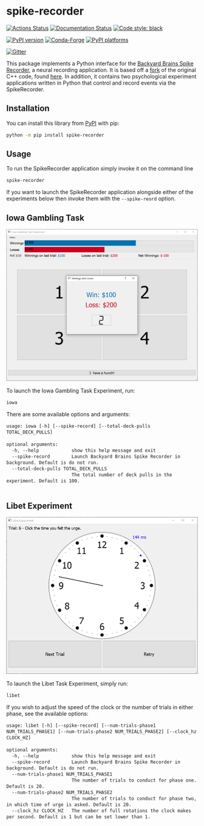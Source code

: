 # spike-recorder

[![Actions Status][actions-badge]][actions-link]
[![Documentation Status][rtd-badge]][rtd-link]
[![Code style: black][black-badge]][black-link]

[![PyPI version][pypi-version]][pypi-link]
[![Conda-Forge][conda-badge]][conda-link]
[![PyPI platforms][pypi-platforms]][pypi-link]

[![Gitter][gitter-badge]][gitter-link]

This package implements a Python interface for the 
[Backyard Brains Spike Recorder](https://backyardbrains.com/products/spikerecorder), a neural recording application. It
is based off a [fork](https://github.com/davidt0x/Spike-Recorder) of the original C++ code, found 
[here](https://github.com/BackyardBrains/Spike-Recorder). In addition, it contains two psychological experiment 
applications written in Python that control and record events via the SpikeRecorder. 

## Installation

You can install this library from [PyPI](https://pypi.org/project/spike-recorder/) with pip:

```bash
python -m pip install spike-recorder
```

## Usage

To run the SpikeRecorder application simply invoke it on the command line

```bash
spike-recorder
```

If you want to launch the SpikeRecorder application alongside either of the experiments
below then invoke them with the `--spike-reord` option. 

## Iowa Gambling Task

![Iowa Task Screenshot](docs/images/iowa_task_screenshot.png?raw=true "Iowa Task Screenshow")

To launch the Iowa Gambling Task Experiment, run:

```bash
iowa
```

There are some available options and arguments:

```
usage: iowa [-h] [--spike-record] [--total-deck-pulls TOTAL_DECK_PULLS]

optional arguments:
  -h, --help            show this help message and exit
  --spike-record        Launch Backyard Brains Spike Recorder in background. Default is do not run.
  --total-deck-pulls TOTAL_DECK_PULLS
                        The total number of deck pulls in the experiment. Default is 100.


```

## Libet Experiment

![Libet Experiment Screenshot](docs/images/libet_task_screenshot.png?raw=true "Iowa Task Screenshow")

To launch the Libet Task Experiment, simply run:

```bash
libet
```

If you wish to adjust the speed of the clock or the number of trials in either phase, see the available options:

```
usage: libet [-h] [--spike-record] [--num-trials-phase1 NUM_TRIALS_PHASE1] [--num-trials-phase2 NUM_TRIALS_PHASE2] [--clock_hz CLOCK_HZ]

optional arguments:
  -h, --help            show this help message and exit
  --spike-record        Launch Backyard Brains Spike Recorder in background. Default is do not run.
  --num-trials-phase1 NUM_TRIALS_PHASE1
                        The number of trials to conduct for phase one. Default is 20.
  --num-trials-phase2 NUM_TRIALS_PHASE2
                        The number of trials to conduct for phase two, in which time of urge is asked. Default is 20.
  --clock_hz CLOCK_HZ   The number of full rotations the clock makes per second. Default is 1 but can be set lower than 1.

```



[actions-badge]:            https://github.com/davidt0x/py-spike-recorder/workflows/CI/badge.svg
[actions-link]:             https://github.com/davidt0x/py-spike-recorderactions
[black-badge]:              https://img.shields.io/badge/code%20style-black-000000.svg
[black-link]:               https://github.com/psf/black
[conda-badge]:              https://img.shields.io/conda/vn/conda-forge/spike-recorder
[conda-link]:               https://github.com/conda-forge/spike-recorder-feedstock
[gitter-badge]:             https://badges.gitter.im/PrincetonUniversity/py-spike-recorder.svg
[gitter-link]:              https://gitter.im/PrincetonUniversity/py-spike-recorder?utm_source=badge&utm_medium=badge&utm_campaign=pr-badge&utm_content=badge
[pypi-link]:                https://pypi.org/project/spike-recorder/
[pypi-platforms]:           https://img.shields.io/pypi/pyversions/spike-recorder
[pypi-version]:             https://badge.fury.io/py/spike-recorder.svg
[rtd-badge]:                https://readthedocs.org/projects/spike-recorder/badge/?version=latest
[rtd-link]:                 https://spike-recorder.readthedocs.io/en/latest/?badge=latest
[sk-badge]:                 https://scikit-hep.org/assets/images/Scikit--HEP-Project-blue.svg
